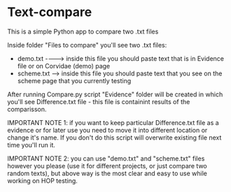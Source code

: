 # Text-compare
This is a simple Python app to compare two .txt files 

Inside folder "Files to compare" you'll see two .txt files: 
 - demo.txt ----> inside this file you should paste text that is in Evidence file or on Corvidae (demo) page
 - scheme.txt --> inside this file you should paste text that you see on the scheme page that you currently testing 
 
After running Compare.py script "Evidence" folder will be created in which you'll see Difference.txt file - this file is containint results of the comparisson. 

IMPORTANT NOTE 1: if you want to keep particular Difference.txt file as a evidence or for later use you need to move it into different location or change it's name. If you don't do this script will overwrite existing file next time you'll run it.

IMPORTANT NOTE 2: you can use "demo.txt" and "scheme.txt" files however you please (use it for different projects, or just compare two random texts), but above way is the most clear and easy to use while working on HOP testing.
